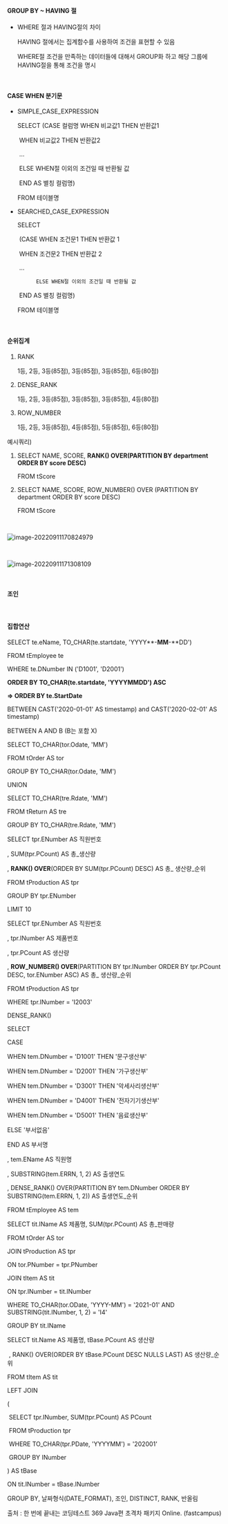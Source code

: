 

#### GROUP BY ~ HAVING 절

- WHERE 절과 HAVING절의 차이

  HAVING 절에서는 집계함수를 사용하여 조건을 표현할 수 있음

  WHERE절 조건을 만족하는 데이터들에 대해서 GROUP화 하고 해당 그룹에 HAVING절을 통해 조건을 명시

<BR/>

#### CASE WHEN 분기문

- SIMPLE_CASE_EXPRESSION

  SELECT (CASE 컬럼명 WHEN 비교값1 THEN 반환값1

  ​									  WHEN 비교값2 THEN 반환값2

  ​				...

  ​				ELSE WHEN절 이외의 조건일 때 반환될 값

  ​				END AS 별칭 컬럼명)

  FROM 테이블명



- SEARCHED_CASE_EXPRESSION

  SELECT

  ​			(CASE WHEN 조건문1 THEN 반환값 1

  ​						WHEN 조건문2 THEN 반환값 2

  ​				...

   			ELSE WHEN절 이외의 조건일 때 반환될 값

  ​				END AS 별칭 컬럼명)

  FROM 테이블명

<BR/>

#### 순위집계

1. RANK

   1등, 2등, 3등(85점), 3등(85점), 3등(85점), 6등(80점)

2. DENSE_RANK

   1등, 2등, 3등(85점), 3등(85점), 3등(85점), 4등(80점)

3. ROW_NUMBER

   1등, 2등, 3등(85점), 4등(85점), 5등(85점), 6등(80점)



예시쿼리)

1. SELECT NAME, SCORE, **RANK() OVER(PARTITION BY department ORDER BY score DESC)**

   FROM tScore

2. SELECT NAME, SCORE, ROW_NUMBER() OVER (PARTITION BY department ORDER BY score DESC)

   FROM tScore

 

<BR/>

![image-20220911170824979](C:\Users\USER\AppData\Roaming\Typora\typora-user-images\image-20220911170824979.png)

<BR/>

![image-20220911171308109](C:\Users\USER\AppData\Roaming\Typora\typora-user-images\image-20220911171308109.png)

<BR/>



#### 조인

<BR/>

#### 집합연산



SELECT te.eName, TO_CHAR(te.startdate, 'YYYY**-**MM**-**DD')

FROM tEmployee te

WHERE te.DNumber IN ('D1001', 'D2001')

**ORDER BY TO_CHAR(te.startdate, 'YYYYMMDD') ASC**

**=> ORDER BY te.StartDate**



BETWEEN CAST('2020-01-01' AS timestamp) and CAST('2020-02-01' AS timestamp) 

BETWEEN A AND B (B는 포함 X)



SELECT TO_CHAR(tor.Odate, 'MM')

FROM tOrder AS tor

GROUP BY TO_CHAR(tor.Odate, 'MM')

UNION

SELECT TO_CHAR(tre.Rdate, 'MM')

FROM tReturn AS tre

GROUP BY TO_CHAR(tre.Rdate, 'MM')



SELECT tpr.ENumber AS 직원번호

, SUM(tpr.PCount) AS 총_생산량

, **RANK() OVER**(ORDER BY SUM(tpr.PCount) DESC) AS 총_ 생산량_순위

FROM tProduction AS tpr

GROUP BY tpr.ENumber

LIMIT 10



SELECT tpr.ENumber AS 직원번호

, tpr.INumber AS 제품번호

, tpr.PCount AS 생산량

, **ROW_NUMBER() OVER**(PARTITION BY tpr.INumber ORDER BY tpr.PCount DESC, tor.ENumber ASC) AS 총_ 생산량_순위

FROM tProduction AS tpr

WHERE tpr.INumber = 'I2003'





DENSE_RANK()

SELECT 

  CASE

  WHEN tem.DNumber = 'D1001' THEN '문구생산부'

  WHEN tem.DNumber = 'D2001' THEN '가구생산부'

  WHEN tem.DNumber = 'D3001' THEN '악세사리생산부'

  WHEN tem.DNumber = 'D4001' THEN '전자기기생산부'

  WHEN tem.DNumber = 'D5001' THEN '음료생산부'

  ELSE '부서없음'

  END AS 부서명

, tem.EName AS 직원명

, SUBSTRING(tem.ERRN, 1, 2) AS 출생연도

, DENSE_RANK() OVER(PARTITION BY tem.DNumber ORDER BY SUBSTRING(tem.ERRN, 1, 2)) AS 출생연도_순위

FROM tEmployee AS tem



SELECT tit.IName AS 제품명, SUM(tpr.PCount) AS 총_판매량

FROM tOrder AS tor

JOIN tProduction AS tpr

ON tor.PNumber = tpr.PNumber

JOIN tItem AS tit

ON tpr.INumber = tit.INumber

WHERE TO_CHAR(tor.ODate, 'YYYY-MM') = '2021-01' AND SUBSTRING(tit.INumber, 1, 2) = 'I4'

GROUP BY tit.IName



SELECT tit.Name AS 제품명, tBase.PCount AS 생산량

​			 , RANK() OVER(ORDER BY tBase.PCount DESC NULLS LAST) AS 생산량_순위 

FROM tItem AS tit

LEFT JOIN

(

​	SELECT tpr.INumber, SUM(tpr.PCount) AS PCount

​	FROM tProduction tpr

​	WHERE TO_CHAR(tpr.PDate, 'YYYYMM') = '202001'	

​	GROUP BY INumber

) AS tBase

ON tit.INumber = tBase.INumber





GROUP BY, 날짜형식(DATE_FORMAT), 조인, DISTINCT, RANK, 반올림

출처 : 한 번에 끝내는 코딩테스트 369 Java편 초격차 패키지 Online. (fastcampus)

